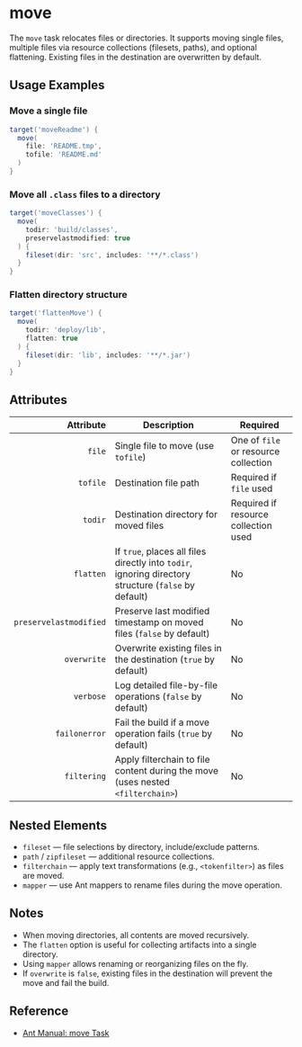 # move

The `move` task relocates files or directories. It supports moving single files, multiple files via resource collections (filesets, paths), and optional flattening. Existing files in the destination are overwritten by default.

## Usage Examples

### Move a single file

```groovy
target('moveReadme') {
  move(
    file: 'README.tmp',
    tofile: 'README.md'
  )
}
```

### Move all `.class` files to a directory

```groovy
target('moveClasses') {
  move(
    todir: 'build/classes',
    preservelastmodified: true
  ) {
    fileset(dir: 'src', includes: '**/*.class')
  }
}
```

### Flatten directory structure

```groovy
target('flattenMove') {
  move(
    todir: 'deploy/lib',
    flatten: true
  ) {
    fileset(dir: 'lib', includes: '**/*.jar')
  }
}
```

## Attributes

|              Attribute | Description                                                                                          | Required                             |
|-----------------------:|------------------------------------------------------------------------------------------------------|--------------------------------------|
|                 `file` | Single file to move (use `tofile`)                                                                   | One of `file` or resource collection |
|               `tofile` | Destination file path                                                                                | Required if `file` used              |
|                `todir` | Destination directory for moved files                                                                | Required if resource collection used |
|              `flatten` | If `true`, places all files directly into `todir`, ignoring directory structure (`false` by default) | No                                   |
| `preservelastmodified` | Preserve last modified timestamp on moved files (`false` by default)                                 | No                                   |
|            `overwrite` | Overwrite existing files in the destination (`true` by default)                                      | No                                   |
|              `verbose` | Log detailed file-by-file operations (`false` by default)                                            | No                                   |
|          `failonerror` | Fail the build if a move operation fails (`true` by default)                                         | No                                   |
|            `filtering` | Apply filterchain to file content during the move (uses nested `<filterchain>`)                      | No                                   |

## Nested Elements

- `fileset` — file selections by directory, include/exclude patterns.
- `path` / `zipfileset` — additional resource collections.
- `filterchain` — apply text transformations (e.g., `<tokenfilter>`) as files are moved.
- `mapper` — use Ant mappers to rename files during the move operation.

## Notes

- When moving directories, all contents are moved recursively.
- The `flatten` option is useful for collecting artifacts into a single directory.
- Using `mapper` allows renaming or reorganizing files on the fly.
- If `overwrite` is `false`, existing files in the destination will prevent the move and fail the build.

## Reference

- [Ant Manual: move Task](https://ant.apache.org/manual/Tasks/move.html)
